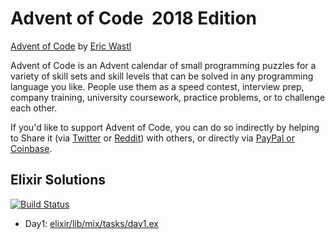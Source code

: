 # Advent of Code ­ 2018 Edition

[Advent of Code](http://adventofcode.com/2018/about) by [Eric Wastl](http://was.tl/)

Advent of Code is an Advent calendar of small programming puzzles for a variety
of skill sets and skill levels that can be solved in any programming language
you like. People use them as a speed contest, interview prep, company training,
university coursework, practice problems, or to challenge each other.

If you'd like to support Advent of Code, you can do so indirectly by helping to
Share it (via
[Twitter](https://twitter.com/intent/tweet?text=Daily+programming+puzzles+at+Advent+of+Code&url=https%3A%2F%2Fadventofcode%2Ecom%2F&related=ericwastl&hashtags=AdventOfCode)
or
[Reddit](http://www.reddit.com/submit?url=https%3A%2F%2Fadventofcode%2Ecom%2F&title=Daily+programming+puzzles+at+Advent+of+Code))
with others, or directly via [PayPal or Coinbase](https://adventofcode.com/2018/support).


## Elixir Solutions

[![Build Status](https://semaphoreci.com/api/v1/grekko/adventofcode-com-2018/branches/master/badge.svg)](https://semaphoreci.com/grekko/adventofcode-com-2018)

- Day1: [elixir/lib/mix/tasks/day1.ex](elixir/lib/mix/tasks/day1.ex)
